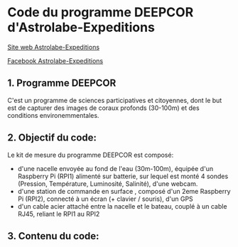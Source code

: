 # Code du programme DEEPCOR d'Astrolabe-Expeditions

[Site web Astrolabe-Expeditions](http://www.astrolabe-expeditions.org)


[Facebook Astrolabe-Expeditions](https://www.facebook.com/AstrolabeExpeditions/)

## 1. Programme DEEPCOR
C'est un programme de sciences participatives et citoyennes, dont le but est de capturer des images de coraux profonds (30-100m) et des conditions environemmentales.

## 2. Objectif du code:
Le kit de mesure du programme DEEPCOR est composé:
 - d'une nacelle envoyée au fond de l'eau (30m-100m), équipée d'un Raspberry Pi (RPI1) alimenté sur batterie, sur lequel est monté 4 sondes (Pression, Température, Luminosité, Salinité), d'une webcam.
 - d'une station de commande en surface , composé d'un 2eme Raspberry Pi (RPI2), connecté à un écran (+ clavier / souris), d'un GPS
 - d'un cable acier attaché entre la nacelle et le bateau, couplé à un cable RJ45, reliant le RPI1 au RPI2
 
 ## 3. Contenu du code:
 
 
